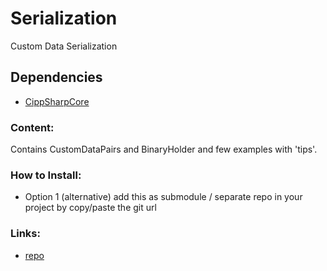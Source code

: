 # Serialization
Custom Data Serialization

## Dependencies
- [CippSharpCore](https://github.com/ZiosTheCloudburster/CippSharpCore)

### Content:
Contains CustomDataPairs and BinaryHolder and few examples with 'tips'.

### How to Install:
- Option 1 (alternative) add this as submodule / separate repo in your project by copy/paste the git url

### Links:
 - [repo](https://github.com/ZiosTheCloudburster/CippSharpSerialization.git)

